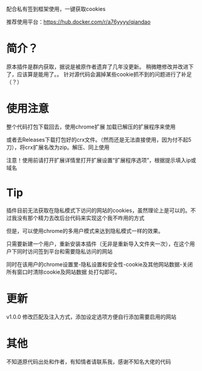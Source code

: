 配合私有签到框架使用，一键获取cookies

推荐使用平台：https://hub.docker.com/r/a76yyyy/qiandao

# 简介？
原本插件是群内获取，据说是被原作者遗弃了几年没更新。
稍微瞎修改并改进下了，应该算是能用了。。
针对源代码会漏掉某些cookie抓不到的问题进行了补足（？）

# 使用注意
整个代码打包下载回去，使用chrome扩展 加载已解压的扩展程序来使用

或者去Releases下载打包好的crx文件。（然而还是无法直接使用，因为付不起5刀），将crx扩展名改为zip。解压、同上使用

注意！使用前请打开扩展详情里打开扩展设置“扩展程序选项”，根据提示填入ip或域名

# Tip
插件目前无法获取在隐私模式下访问的网站的cookies，虽然理论上是可以的。不过我没有那个精力去改后台代码来实现这个我不咋用的方式

但是，可以使用chrome的多用户模式来达到隐私模式一样的效果。

只需要新建一个用户，重新安装本插件（无非是重新导入文件夹一次），在这个用户下同时访问签到平台和需要隐私访问的网站

同时在该用户的chrome设置里-隐私设置和安全性-cookie及其他网站数据-关闭所有窗口时清除cookie及网站数据 处打勾即可。


# 更新
v1.0.0 修改匹配及注入方式，添加设定选项方便自行添加需要启用的网站

# 其他
不知道原代码出处和作者，有知情者请联系我，感谢不知名大佬的代码
